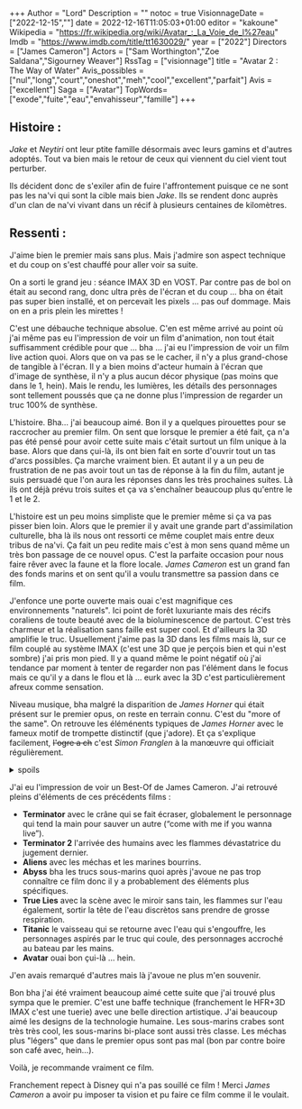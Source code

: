 +++
Author = "Lord"
Description = ""
notoc = true
VisionnageDate = ["2022-12-15",""]
date = 2022-12-16T11:05:03+01:00
editor = "kakoune"
Wikipedia = "https://fr.wikipedia.org/wiki/Avatar_:_La_Voie_de_l%27eau"
Imdb = "https://www.imdb.com/title/tt1630029/"
year = ["2022"]
Directors = ["James Cameron"]
Actors = ["Sam Worthington","Zoe Saldana","Sigourney Weaver"]
RssTag = ["visionnage"]
title = "Avatar 2 : The Way of Water"
Avis_possibles = ["nul","long","court","oneshot","meh","cool","excellent","parfait"]
Avis = ["excellent"]
Saga = ["Avatar"]
TopWords=["exode","fuite","eau","envahisseur","famille"]
+++
## Histoire :
*Jake* et *Neytiri* ont leur ptite famille désormais avec leurs gamins et d'autres adoptés.
Tout va bien mais le retour de ceux qui viennent du ciel vient tout perturber.

Ils décident donc de s'exiler afin de fuire l'affrontement puisque ce ne sont pas les na'vi qui sont la cible mais bien *Jake*.
Ils se rendent donc auprès d'un clan de na'vi vivant dans un récif à plusieurs centaines de kilomètres.

## Ressenti :
J'aime bien le premier mais sans plus.
Mais j'admire son aspect technique et du coup on s'est chauffé pour aller voir sa suite.

On a sorti le grand jeu : séance IMAX 3D en VOST.
Par contre pas de bol on était au second rang, donc ultra près de l'écran et du coup … bha on était pas super bien installé, et on percevait les pixels … pas ouf dommage.
Mais on en a pris plein les mirettes !

C'est une débauche technique absolue.
C'en est même arrivé au point où j'ai même pas eu l'impression de voir un film d'animation, non tout était suffisamment crédible pour que … bha … j'ai eu l'impression de voir un film live action quoi.
Alors que on va pas se le cacher, il n'y a plus grand-chose de tangible à l'écran.
Il y a bien moins d'acteur humain à l'écran que d'image de synthèse, il n'y a plus aucun décor physique (pas moins que dans le 1, hein).
Mais le rendu, les lumières, les détails des personnages sont tellement poussés que ça ne donne plus l'impression de regarder un truc 100% de synthèse.

L'histoire.
Bha… j'ai beaucoup aimé.
Bon il y a quelques pirouettes pour se raccrocher au premier film.
On sent que lorsque le premier a été fait, ça n'a pas été pensé pour avoir cette suite mais c'était surtout un film unique à la base.
Alors que dans çui-là, ils ont bien fait en sorte d'ouvrir tout un tas d'arcs possibles.
Ça marche vraiment bien.
Et autant il y a un peu de frustration de ne pas avoir tout un tas de réponse à la fin du film, autant je suis persuadé que l'on aura les réponses dans les très prochaines suites.
Là ils ont déjà prévu trois suites et ça va s'enchaîner beaucoup plus qu'entre le 1 et le 2.

L'histoire est un peu moins simpliste que le premier même si ça va pas pisser bien loin.
Alors que le premier il y avait une grande part d'assimilation culturelle, bha là ils nous ont ressorti ce même couplet mais entre deux tribus de na'vi.
Ça fait un peu redite mais c'est à mon sens quand même un très bon passage de ce nouvel opus.
C'est la parfaite occasion pour nous faire rêver avec la faune et la flore locale.
*James Cameron* est un grand fan des fonds marins et on sent qu'il a voulu transmettre sa passion dans ce film.

J'enfonce une porte ouverte mais ouai c'est magnifique ces environnements "naturels".
Ici point de forêt luxuriante mais des récifs coraliens de toute beauté avec de la bioluminescence de partout.
C'est très charmeur et la réalisation sans faille est super cool.
Et d'ailleurs la 3D amplifie le truc.
Usuellement j'aime pas la 3D dans les films mais là, sur ce film couplé au système IMAX (c'est une 3D que je perçois bien et qui n'est sombre) j'ai pris mon pied.
Il y a quand même le point négatif où j'ai tendance par moment à tenter de regarder non pas l'élément dans le focus mais ce qu'il y a dans le flou et là … eurk avec la 3D c'est particulièrement afreux comme sensation.

Niveau musique, bha malgré la disparition de *James Horner* qui était présent sur le premier opus, on reste en terrain connu.
C'est du "more of the same".
On retrouve les éléménents typiques de *James Horner* avec le fameux motif de trompette distinctif (que j'adore).
Et ça s'explique facilement, ~~l'ogre a ch~~ c'est *Simon Franglen* à la manœuvre qui officiait régulièrement.

<details><summary>spoils</summary>

C'est ptet un peu trop facile comment en début de film on nous explique que “Hey Grace a eu un gamin alors qu'elle est morte on sait pas trop comment c'est posisble.”
On doit le prendre pour acquis mais … heuu … vraiment, je dois pas me questionner plus que ça ?
Surtout quand dans la suite du film elle semble si différente de tout le monde !

C'est assez étrange d'ailleurs, une fois déménagée chez les na'vi navy, c'est la seule qui semble plutôt à l'aise à savoir instinctivement respirer comme il faut sous l'eau, elle se régale à observer ce nouvel environnement toussa.
Et pourtant elle déprime le plan suivant alors qu'elle était toute exaltée.

Et puis, ces histoires de crises d'épilepsie c'est évacué trop vite.
Bon même si je me doute que ça sera bien plus poussé dans la suite.
J'ai comme l'impression qu'elle va devenir un personnage principal plus tard.

Plus globalement, l'histoire tourne ici beaucoup plus autour de la famille.
La famille *Sully* est quand même assez particulière : lui est un humain devenu définitivement na'vi, sa femme est une authentique na'vi à quatre doigts, il a un premier gamin a quatre doigts, un second à cinq doigts, une ptite dernière à cinq doigts à cela on rajoute *Kiri* qui est la fille de l'immaculée conception de sa mère décédée avant l'accouchement et enfin *Spider* un humain qui a toujours vécu avec les na'vi.
Sauf que ce dernier, est un peu moins intégré à la famille par la mère puisqu'il s'agit du rejeton du méchant du premier qu'elle a tué soit dit en passant.

Et tout ce petit monde tente de s'intégrer dans une tribu de na'vi qui a eu une évolution différente et qui sont donc physiquement foutu un peu autrement.
Ça parle donc beaucoup d'intégration et de différence culturelle et ça montre surtout que ça peut s'outrepasser et se gommer.

La bataille finale est assez jouissive.
Déjà, c'est super bien "filmé", la mise en scène est super claire et le montage n'est pas hystérique.
Mais en plus qui ne jubile pas de voir les gros cons d'humains ultra stéréotypé à niquer toute la nature sans aucun remords se faire défoncer par une baleine intelligente et massive avec en plus une *Neytiri* enragée qui se déchaîne comme pas possible ?
Voir la baleine profiter de sa morphologie pour faire un carnage et se venger est trop chouette.
Mais alors *Neytiri* qui est ultra agile, efficace et une chasseuse hors pair c'est ouf.
C'est juste un poil dommage qu'au final on sent bien que c'est ultra centré sur les personnages principaux.
Les humains ne sont vraiment que de la chair à arc, les autres na'vi ne sont pas vraiment utiles.

J'ai beaucoup aimé le fait qu'alors que dans le premier la conquête de Pandora soit motivée par l'extraction de l'unobtainium, ici, c'est le fluide issu des glandes de baleines permettant de stopper le vieillissement qui est devenu la raison de ces coûteuses missions.
J'aime beaucoup le fait de réorienter les préoccupations des humains.
Ce ne sont plus les ressources "basiques" qui motivent de tout saccager mais juste la perspective de confort et volonté d'immortalité (c'est pas évoqué mais j'imagine que si le vieillissement est stoppé la mort est repoussée).
Et il faut avouer que dans notre vraie vie actuelle, il y a de plus en plus de recherche de substance permettant effectivement de stopper voir annuler le vieillissement des cellules.

Un point très étrange du scénario c'est les motivations de l'antagoniste.
Dans le premier film, la volonté était de virer les na'vi pour exploiter les ressources minières sous leur village.
Là, par-contre, j'ai pas trop compris.
Le but c'est juste de se venger ?
Mais se venger de quoi ?!
C'est bien expliqué que *Quaritch* dans le 1 est mort, mais qu'il y avait un backup de son esprit et ses souvenirs (qui date de quand précisément on ne sait pas alors que ça a de sacré conséquence sur la psyché du personnage).
Ils ont donc récuperé tout ça et implanté ça dans un na'vi un peu à la manière d'un avatar mais sans avoir de corps humain rattaché au final.
C'est le « projet phoenix ».

Mais du coup, pourquoi veut-il se venger ?
Lui étant vivant et ses souvenirs datant d'avant sa mort, il n'a rien à se venger.
Et puis les humains sont prêts à dépenser une somme colossalle de pognon pour assouvir la vengeance de ce gars ?
Buter *Jake Sully* et *Neytiri* (ouai parceque c'est quand même elle qui le tue quand même) ne va rien leur apporter.
L'unobtainium ne se trouve pas là où il y a *Jake*, les baleines et leur jus est loin de *Jake* également.
Non ce point me dérange pas mal quand même.

Il va y a voir une drôle d'ambiance à la fin : *Neytiri* était à deux doigts de buter *Spider* pour faire sauver son mioche des mains de *Quaritch*.
Elle a vu grandir et s'est occupé de *Spider* pendant des années, mais là elle est prête à le sacrifier…
J'imagine que le retour à la maison va être très étrange.
Les discussions seront assez … douloureuses.

</details>

J'ai eu l'impression de voir un Best-Of de James Cameron.
J'ai retrouvé pleins d'éléments de ces précédents films :

  - **Terminator** avec le crâne qui se fait écraser, globalement le personnage qui tend la main pour sauver un autre (“come with me if you wanna live”).
  - **Terminator 2** l'arrivée des humains avec les flammes dévastatrice du jugement dernier.
  - **Aliens** avec les méchas et les marines bourrins.
  - **Abyss** bha les trucs sous-marins quoi après j'avoue ne pas trop connaître ce film donc il y a probablement des éléments plus spécifiques.
  - **True Lies** avec la scène avec le miroir sans tain, les flammes sur l'eau également, sortir la tête de l'eau discrètos sans prendre de grosse respiration.
  - **Titanic** le vaisseau qui se retourne avec l'eau qui s'engouffre, les personnages aspirés par le truc qui coule, des personnages accroché au bateau par les mains.
  - **Avatar** ouai bon çui-là … hein.

J'en avais remarqué d'autres mais là j'avoue ne plus m'en souvenir.

Bon bha j'ai été vraiment beaucoup aimé cette suite que j'ai trouvé plus sympa que le premier.
C'est une baffe technique (franchement le HFR+3D IMAX c'est une tuerie) avec une belle direction artistique.
J'ai beaucoup aimé les designs de la technologie humaine.
Les sous-marins crabes sont très très cool, les sous-marins bi-place sont aussi très classe.
Les méchas plus "légers" que dans le premier opus sont pas mal (bon par contre boire son café avec, hein…).

Voilà, je recommande vraiment ce film.

Franchement repect à Disney qui n'a pas souillé ce film !
Merci *James Cameron* a avoir pu imposer ta vision et pu faire ce film comme il le voulait.
